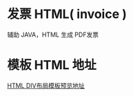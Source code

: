 # 发票 HTML( invoice )
辅助 JAVA，HTML 生成 PDF发票
# 模板 HTML 地址
[HTML DIV布局模板预览地址](https://leexhuan.github.io/Invoice/index.html)
